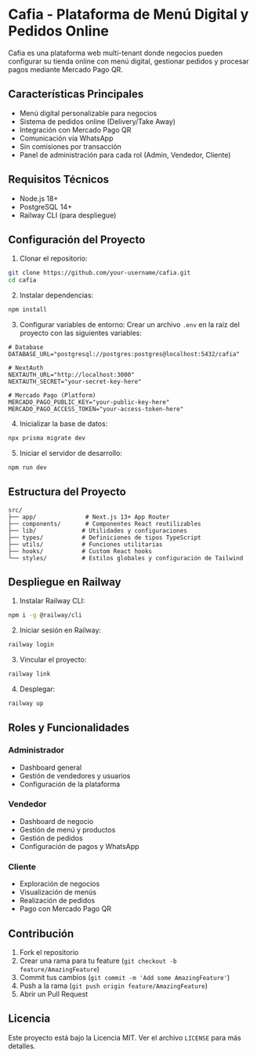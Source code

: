 # Cafia - Plataforma de Menú Digital y Pedidos Online

Cafia es una plataforma web multi-tenant donde negocios pueden configurar su tienda online con menú digital, gestionar pedidos y procesar pagos mediante Mercado Pago QR.

## Características Principales

- Menú digital personalizable para negocios
- Sistema de pedidos online (Delivery/Take Away)
- Integración con Mercado Pago QR
- Comunicación vía WhatsApp
- Sin comisiones por transacción
- Panel de administración para cada rol (Admin, Vendedor, Cliente)

## Requisitos Técnicos

- Node.js 18+
- PostgreSQL 14+
- Railway CLI (para despliegue)

## Configuración del Proyecto

1. Clonar el repositorio:

```bash
git clone https://github.com/your-username/cafia.git
cd cafia
```

2. Instalar dependencias:

```bash
npm install
```

3. Configurar variables de entorno:
   Crear un archivo `.env` en la raíz del proyecto con las siguientes variables:

```env
# Database
DATABASE_URL="postgresql://postgres:postgres@localhost:5432/cafia"

# NextAuth
NEXTAUTH_URL="http://localhost:3000"
NEXTAUTH_SECRET="your-secret-key-here"

# Mercado Pago (Platform)
MERCADO_PAGO_PUBLIC_KEY="your-public-key-here"
MERCADO_PAGO_ACCESS_TOKEN="your-access-token-here"
```

4. Inicializar la base de datos:

```bash
npx prisma migrate dev
```

5. Iniciar el servidor de desarrollo:

```bash
npm run dev
```

## Estructura del Proyecto

```
src/
├── app/              # Next.js 13+ App Router
├── components/       # Componentes React reutilizables
├── lib/             # Utilidades y configuraciones
├── types/           # Definiciones de tipos TypeScript
├── utils/           # Funciones utilitarias
├── hooks/           # Custom React hooks
└── styles/          # Estilos globales y configuración de Tailwind
```

## Despliegue en Railway

1. Instalar Railway CLI:

```bash
npm i -g @railway/cli
```

2. Iniciar sesión en Railway:

```bash
railway login
```

3. Vincular el proyecto:

```bash
railway link
```

4. Desplegar:

```bash
railway up
```

## Roles y Funcionalidades

### Administrador

- Dashboard general
- Gestión de vendedores y usuarios
- Configuración de la plataforma

### Vendedor

- Dashboard de negocio
- Gestión de menú y productos
- Gestión de pedidos
- Configuración de pagos y WhatsApp

### Cliente

- Exploración de negocios
- Visualización de menús
- Realización de pedidos
- Pago con Mercado Pago QR

## Contribución

1. Fork el repositorio
2. Crear una rama para tu feature (`git checkout -b feature/AmazingFeature`)
3. Commit tus cambios (`git commit -m 'Add some AmazingFeature'`)
4. Push a la rama (`git push origin feature/AmazingFeature`)
5. Abrir un Pull Request

## Licencia

Este proyecto está bajo la Licencia MIT. Ver el archivo `LICENSE` para más detalles.
